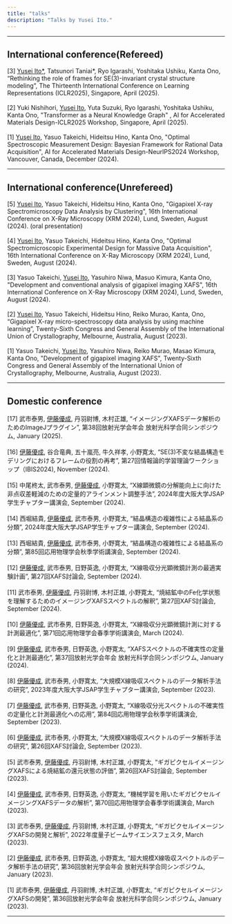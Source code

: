 ```yaml
---
title: "talks"
description: "Talks by Yusei Ito."
---
```


---

## International conference(Refereed)
[3] <ins>Yusei Ito\*</ins>, Tatsunori Taniai\*, Ryo Igarashi, Yoshitaka Ushiku, Kanta Ono, “Rethinking the role of frames for SE(3)-invariant crystal structure modeling”, The Thirteenth International Conference on Learning Representations (ICLR2025), Singapore, April (2025).
<br>
<br>
[2] Yuki Nishihori, <ins>Yusei Ito</ins>, Yuta Suzuki, Ryo Igarashi, Yoshitaka Ushiku, Kanta Ono, "Transformer as a Neural Knowledge Graph" , AI for Accelerated Materials Design-ICLR2025 Workshop, Singapore, April (2025).
<br>
<br>
[1] <ins>Yusei Ito</ins>, Yasuo Takeichi, Hideitsu Hino, Kanta Ono, "Optimal Spectroscopic Measurement Design: Bayesian Framework for Rational Data Acquisition", AI for Accelerated Materials Design-NeurIPS2024 Workshop, Vancouver, Canada, December (2024).

---

## International conference(Unrefereed)
[5] <ins>Yusei Ito</ins>, Yasuo Takeichi, Hideitsu Hino, Kanta Ono, "Gigapixel X-ray Spectromicroscopy Data Analysis by Clustering", 16th International Conference on X-Ray Microscopy (XRM 2024), Lund, Sweden, August (2024). (oral presentation) 
<br>
<br>
[4] <ins>Yusei Ito</ins>, Yasuo Takeichi, Hideitsu Hino, Kanta Ono, "Optimal Spectromicroscopic Experimental Design for Massive Data Acquisition", 16th International Conference on X-Ray Microscopy (XRM 2024), Lund, Sweden, August (2024). 
<br>
<br>
[3] Yasuo Takeichi, <ins>Yusei Ito</ins>, Yasuhiro Niwa, Masuo Kimura, Kanta Ono, "Development and conventional analysis of gigapixel imaging XAFS", 16th International Conference on X-Ray Microscopy (XRM 2024), Lund, Sweden, August (2024).
<br>
<br>
[2] <ins>Yusei Ito</ins>, Yasuo Takeichi, Hideitsu Hino, Reiko Murao, Kanta, Ono, “Gigapixel X-ray micro-spectroscopy data analysis by using machine learning”, Twenty-Sixth Congress and General Assembly of the International Union of Crystallography, Melbourne, Australia, August (2023).
<br>
<br>
[1] Yasuo Takeichi, <ins>Yusei Ito</ins>, Yasuhiro Niwa, Reiko Murao, Masao Kimura, Kanta Ono, "Development of gigapixel imaging XAFS", Twenty-Sixth Congress and General Assembly of the International Union of Crystallography, Melbourne, Australia, August (2023).

---

## Domestic conference
[17] 武市泰男, <ins>伊藤優成</ins>, 丹羽尉博, 木村正雄, “イメージングXAFSデータ解析のためのImageJプラグイン”, 第38回放射光学会年会 放射光科学合同シンポジウム, January (2025).
<br>
<br>
[16] <ins>伊藤優成</ins>, 谷合竜典, 五十嵐亮, 牛久祥孝, 小野寛太, “SE(3)不変な結晶構造モデリングにおけるフレームの役割の再考”, 第27回情報論的学習理論ワークショップ（IBIS2024), November (2024).
<br>
<br>
[15] 中尾柊太, 武市泰男, <ins>伊藤優成</ins>, 小野寛太, “X線顕微鏡の分解能向上に向けた非点収差軽減のための定量的アラインメント調整手法”, 2024年度大阪大学JSAP学生チャプター講演会, September (2024).
<br>
<br>
[14] 西堀結貴, <ins>伊藤優成</ins>, 武市泰男, 小野寛太, “結晶構造の複雑性による結晶系の分類”, 2024年度大阪大学JSAP学生チャプター講演会, September (2024).
<br>
<br>
[13] 西堀結貴, <ins>伊藤優成</ins>, 武市泰男, 小野寛太, “結晶構造の複雑性による結晶系の分類”, 第85回応用物理学会秋季学術講演会, September (2024).
<br>
<br>
[12] <ins>伊藤優成</ins>, 武市泰男, 日野英逸, 小野寛太, “X線吸収分光顕微鏡計測の最適実験計画”, 第27回XAFS討論会, September (2024).
<br>
<br>
[11] 武市泰男, <ins>伊藤優成</ins>, 丹羽尉博, 木村正雄, 小野寛太, “焼結鉱中のFe化学状態を理解するためのイメージングXAFSスペクトルの解釈”, 第27回XAFS討論会, September (2024).
<br>
<br>
[10] <ins>伊藤優成</ins>, 武市泰男, 日野英逸, 小野寛太, “X線吸収分光顕微鏡計測に対する計測最適化”, 第71回応用物理学会春季学術講演会, March (2024).
<br>
<br>
[9] <ins>伊藤優成</ins>, 武市泰男, 日野英逸, 小野寛太, “XAFSスペクトルの不確実性の定量化と計測最適化”, 第37回放射光学会年会 放射光科学合同シンポジウム, January (2024).
<br>
<br>
[8] <ins>伊藤優成</ins>, 武市泰男, 小野寛太, “大規模X線吸収スペクトルのデータ解析手法の研究”, 2023年度大阪大学JSAP学生チャプター講演会, September (2023).
<br>
<br>
[7] <ins>伊藤優成</ins>, 武市泰男, 日野英逸, 小野寛太, “X線吸収分光スペクトルの不確実性の定量化と計測最適化への応用”, 第84回応用物理学会秋季学術講演会, September (2023).
<br>
<br>
[6] <ins>伊藤優成</ins>, 武市泰男, 小野寛太, “大規模X線吸収スペクトルのデータ解析手法の研究”, 第26回XAFS討論会, September (2023).
<br>
<br>
[5] 武市泰男, <ins>伊藤優成</ins>, 丹羽尉博, 木村正雄, 小野寛太, “ギガピクセルイメージングXAFSによる焼結鉱の還元状態の評価”, 第26回XAFS討論会, September (2023).
<br>
<br>
[4] <ins>伊藤優成</ins>, 武市泰男, 日野英逸, 小野寛太, “機械学習を用いたギガピクセルイメージングXAFSデータの解析”, 第70回応用物理学会春季学術講演会, March (2023).
<br>
<br>
[3] 武市泰男, <ins>伊藤優成</ins>, 丹羽尉博, 木村正雄, 小野寛太, “ギガピクセルイメージングXAFSの開発と解析”, 2022年度量子ビームサイエンスフェスタ, March (2023).
<br>
<br>
[2] <ins>伊藤優成</ins>, 武市泰男, 日野英逸, 小野寛太, “超大規模X線吸収スペクトルのデータ解析手法の研究”, 第36回放射光学会年会 放射光科学合同シンポジウム, January (2023).
<br>
<br>
[1] 武市泰男, <ins>伊藤優成</ins>, 丹羽尉博, 木村正雄, 小野寛太, “ギガピクセルイメージングXAFSの開発”, 第36回放射光学会年会 放射光科学合同シンポジウム, January (2023).

---
